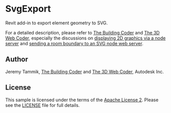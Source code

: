 # SvgExport
Revit add-in to export element geometry to SVG.

For a detailed description, please refer to
[The Building Coder](http://thebuildingcoder.typepad.com) and
[The 3D Web Coder](http://the3dwebcoder.typepad.com),
especially the discussions on
[displaying 2D graphics via a node server](http://the3dwebcoder.typepad.com/blog/2015/04/displaying-2d-graphics-via-a-node-server.html) and
[sending a room boundary to an SVG node web server](http://thebuildingcoder.typepad.com/blog/2015/04/sending-a-room-boundary-to-an-svg-node-web-server.html).


## Author

Jeremy Tammik, [The Building Coder](http://thebuildingcoder.typepad.com) and
[The 3D Web Coder](http://the3dwebcoder.typepad.com), Autodesk Inc.


## License

This sample is licensed under the terms of the [Apache License 2](http://www.apache.org/licenses/LICENSE-2.0).
Please see the [LICENSE](LICENSE) file for full details.